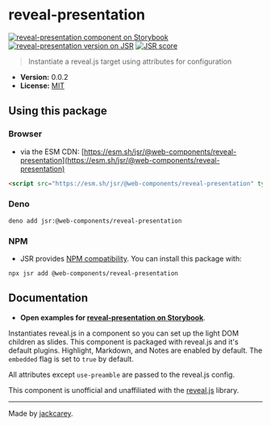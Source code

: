 # reveal-presentation

[![reveal-presentation component on Storybook](https://cdn.jsdelivr.net/gh/storybookjs/brand@main/badge/badge-storybook.svg)](https://jackcarey.co.uk/web-components/docs/?path=/docs/components-reveal-presentation) [![reveal-presentation version on JSR](https://jsr.io/badges/@web-components/reveal-presentation)](https://jsr.io/@web-components/reveal-presentation/versions) [![JSR score](https://jsr.io/badges/@web-components/reveal-presentation/score)](https://jsr.io/@web-components/reveal-presentation/score)

> Instantiate a reveal.js target using attributes for configuration

-   **Version:** 0.0.2
-   **License:** [MIT](./LICENSE.md)

## Using this package

### Browser

-   via the ESM CDN: [https://esm.sh/jsr/@web-components/reveal-presentation](https://esm.sh/jsr/@web-components/reveal-presentation)

```html
<script src="https://esm.sh/jsr/@web-components/reveal-presentation" type="module"></script>
```

### Deno

```
deno add jsr:@web-components/reveal-presentation
```

### NPM

-   JSR provides [NPM compatibility](https://jsr.io/docs/npm-compatibility). You can install this package with:

```
npx jsr add @web-components/reveal-presentation
```

## Documentation

-   **Open examples for [reveal-presentation on Storybook](https://jackcarey.co.uk/web-components/storybook-static/?path=/docs/components-reveal-presentation)**.

Instantiates reveal.js in a component so you can set up the light DOM children as slides. This component is packaged with reveal.js and it's default plugins. Highlight, Markdown, and Notes are enabled by default. The `embedded` flag is set to `true` by default.

All attributes except `use-preamble` are passed to the reveal.js config.

This component is unofficial and unaffiliated with the [reveal.js](https://revealjs.com/) library.


---

Made by [jackcarey](https://jackcarey.co.uk).
